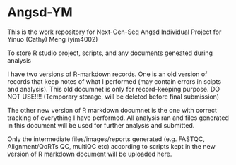 # Angsd-YM
This is the work repository for Next-Gen-Seq Angsd Individual Project for Yinuo (Cathy) Meng (yim4002)

To store R studio project, scripts, and any documents geneated during analysis

I have two versions of R-markdown records. One is an old version of records that keep notes of what I performed (may contain errors in scipts and analysis). This old documnet is only for record-keeping purpose. DO NOT USE!!!! (Temporary storage, will be deleted before final submission)

The other new version of R markdown documnet is the one with correct tracking of everything I have performed. All analysis ran and files generated in this document will be used for further analysis and submitted.

Only the intermediate files/images/reports generated (e.g. FASTQC, Alignment/QoRTs QC, multiQC etc) according to scripts kept in the new version of R markdown document will be uploaded here.

